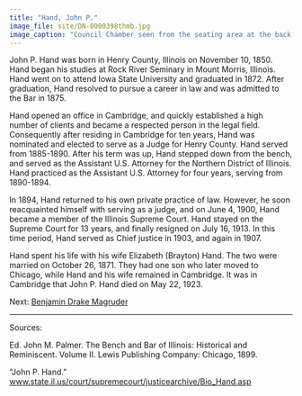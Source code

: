 ```yaml
---
title: "Hand, John P."
image_file: site/DN-0000398thmb.jpg
image_caption: "Council Chamber seen from the seating area at the back of the room."
---
```


John P. Hand was born in Henry County, Illinois on November 10, 1850. Hand began his studies at Rock River Seminary in Mount Morris, Illinois. Hand went on to attend Iowa State University and graduated in 1872. After graduation, Hand resolved to pursue a career in law and was admitted to the Bar in 1875.

Hand opened an office in Cambridge, and quickly established a high number of clients and became a respected person in the legal field. Consequently after residing in Cambridge for ten years, Hand was nominated and elected to serve as a Judge for Henry County. Hand served from 1885-1890. After his term was up, Hand stepped down from the bench, and served as the Assistant U.S. Attorney for the Northern District of Illinois. Hand practiced as the Assistant U.S. Attorney for four years, serving from 1890-1894.

In 1894, Hand returned to his own private practice of law. However, he soon reacquainted himself with serving as a judge, and on June 4, 1900, Hand became a member of the Illinois Supreme Court. Hand stayed on the Supreme Court for 13 years, and finally resigned on July 16, 1913. In this time period, Hand served as Chief justice in 1903, and again in 1907.

Hand spent his life with his wife Elizabeth (Brayton) Hand. The two were married on October 26, 1871. They had one son who later moved to Chicago, while Hand and his wife remained in Cambridge. It was in Cambridge that John P. Hand died on May 22, 1923.

Next:  [Benjamin Drake Magruder](/legal/judges/benjamindrakemagruder/)

---
Sources:

Ed. John M. Palmer. The Bench and Bar of Illinois: Historical and Reminiscent. Volume II. Lewis Publishing Company: Chicago, 1899.

“John P. Hand.” www.state.il.us/court/supremecourt/justicearchive/Bio_Hand.asp
